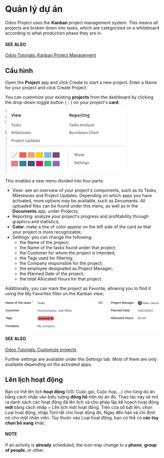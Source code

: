 # Quản lý dự án

Odoo Project uses the **Kanban** project management system. This means all projects are broken down
into tasks, which are categorized on a whiteboard according to what production phase they are in.

#### SEE ALSO
[Odoo Tutorials: Kanban Project Management](https://www.odoo.com/slides/slide/kanban-project-management-1664)

<a id="project-management-configuration"></a>

## Cấu hình

Open the **Project** app and click Create to start a new project. Enter a
Name for your project and click Create Project.

You can customize your existing **projects** from the dashboard by clicking the drop-down toggle
button (⋮) on your project's **card**.

![Project card](../../../.gitbook/assets/project-settings.png)

This enables a new menu divided into four parts:

- View: see an overview of your project's components, such as its Tasks,
  Milestones and Project Updates. Depending on which apps you have
  activated, more options may be available, such as Documents. All uploaded files can be
  found under this menu, as well as in the **Documents** app, under Projects;
- Reporting: analyze your project's progress and profitability through graphics and
  statistics;
- **Color**: make a line of color appear on the left side of the card so that your project is more
  recognizable;
- Settings: you can change the following:
  - the Name of the project;
  - the Name of the tasks found under that project;
  - the Customer for whom the project is intended;
  - the Tags used for filtering;
  - the Company responsible for the project;
  - the employee designated as Project Manager;
  - the Planned Date of the project;
  - the total Allocated Hours for that project.

Additionally, you can mark the project as Favorite, allowing you to find it using the
My Favorites filter on the Kanban view;

![Cài đặt dự án](../../../.gitbook/assets/project-settings-opened.png)

#### SEE ALSO
[Odoo Tutorials: Customize projects](https://www.odoo.com/slides/slide/customize-projects-3615?fullscreen=1)

Further settings are available under the Settings tab. Most of them are *only* available
depending on the activated apps.

## Lên lịch hoạt động

Bạn có thể lên lịch **hoạt động** (VD: Cuộc gọi, Cuộc họp,...) cho từng dự án bằng cách nhấp vào biểu tượng **đồng hồ** trên dự án đó. Thao tác này sẽ mở ra danh sách các hoạt động đã lên lịch và cho phép lập kế hoạch hoạt động **mới** bằng cách nhấp + Lên lịch một hoạt động. Trên cửa sổ bật lên, chọn Loại hoạt động, nhập Tóm tắt cho hoạt động đó, Ngày đến hạn và chỉ định nó cho một nhân viên. Tùy thuộc vào Loại hoạt động, bạn có thể có **các tùy chọn bổ sung** khác.

#### NOTE
If an activity is **already** scheduled, the icon may change to a **phone**, **group of people**,
or other.
